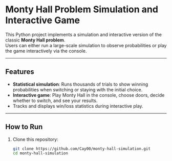 # Monty Hall Problem Simulation and Interactive Game

This Python project implements a simulation and interactive version of the classic **Monty Hall problem**.  
Users can either run a large-scale simulation to observe probabilities or play the game interactively via the console.

---

## Features

- **Statistical simulation**: Runs thousands of trials to show winning probabilities when switching or staying with the initial choice.  
- **Interactive game**: Play Monty Hall in the console, choose doors, decide whether to switch, and see your results.  
- Tracks and displays win/loss statistics during interactive play.

---

## How to Run

1. Clone this repository:

   ```bash
   git clone https://github.com/Cay00/monty-hall-simulation.git
   cd monty-hall-simulation

